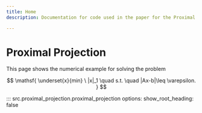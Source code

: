```yaml
---
title: Home
description: Documentation for code used in the paper for the Proximal Projection (PP) algorithm.

---
```


# Proximal Projection

This page shows the numerical example for solving the problem

$$
    \mathsf{ \underset{x}{min} \ |x|_1 \quad s.t. \quad |Ax-b|\leq \varepsilon. }
$$


::: src.proximal_projection.proximal_projection
    options:
      show_root_heading: false

<br>
